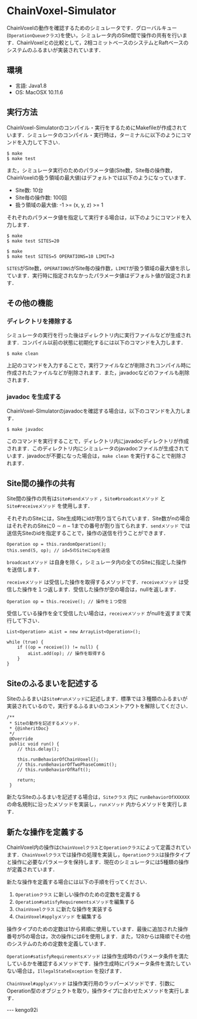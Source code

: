 # ChainVoxel-Simulator
ChainVoxelの動作を確認するためのシミュレータです．グローバルキュー(`OperationQueueクラス`)を使い，シミュレータ内のSite間で操作の共有を行います．ChainVoxelとの比較として，2相コミットベースのシステムとRaftベースのシステムのふるまいが実装されています．

## 環境

- 言語: Java1.8
- OS: MacOSX 10.11.6

## 実行方法
ChainVoxel-Simulatorのコンパイル・実行をするためにMakefileが作成されています．シミュレータのコンパイル・実行時は，ターミナルに以下のようにコマンドを入力して下さい．

    $ make
    $ make test

また，シミュレータ実行のためのパラメータ値(Site数，Site毎の操作数，ChainVoxelの扱う領域の最大値)はデフォルトでは以下のようになっています．

- Site数: 10台
- Site毎の操作数: 100回
- 扱う領域の最大値: -1 >= (x, y, z) >= 1

それぞれのパラメータ値を指定して実行する場合は，以下のようにコマンドを入力します．

    $ make
    $ make test SITES=20
    
    $ make
    $ make test SITES=5 OPERATIONS=10 LIMIT=3

`SITES`がSite数，`OPERATIONS`がSite毎の操作数，`LIMIT`が扱う領域の最大値を示しています．実行時に指定されなかったパラメータ値はデフォルト値が設定されます．

## その他の機能

### ディレクトリを掃除する
シミュレータの実行を行った後はディレクトリ内に実行ファイルなどが生成されます．コンパイル以前の状態に初期化するには以下のコマンドを入力します．

    $ make clean

上記のコマンドを入力することで，実行ファイルなどが削除されコンパイル時に作成されたファイルなどが削除されます．また，javadocなどのファイルも削除されます．

### javadoc を生成する
ChainVoxel-SImulatorのjavadocを確認する場合は，以下のコマンドを入力します．

    $ make javadoc

このコマンドを実行することで，ディレクトリ内にjavadocディレクトリが作成されます．このディレクトリ内にシミュレータのjavadocファイルが生成されています．javadocが不要になった場合は，`make clean` を実行することで削除されます．

## Site間の操作の共有
Site間の操作の共有は`Site#sendメソッド` ，`Site#broadcastメソッド` と `Site#receiveメソッド` を使用します．

それぞれのSiteには，Site生成時にidが割り当てられています．Site数が$n$の場合はそれぞれのSiteに$0 \sim n-1$までの番号が割り当てられます．`sendメソッド` では送信先Siteのidを指定することで，操作の送信を行うことができます．

    Operation op = this.randomOperation();
    this.send(5, op); // id=5のSiteにopを送信

`broadcastメソッド` は自身を除く，シミュレータ内の全てのSiteに指定した操作を送信します．

`receiveメソッド` は受信した操作を取得するメソッドです．`receiveメソッド` は受信した操作を１つ返します．受信した操作が空の場合は，nullを返します．

    Operation op = this.receive(); // 操作を１つ受信

受信している操作を全て受信したい場合は，`receiveメソッド` がnullを返すまで実行して下さい．

    List<Operation> aList = new ArrayList<Operation>();

    while (true) {
        if ((op = receive()) != null) {
            aList.add(op); // 操作を取得する
        }
    }



## Siteのふるまいを記述する
Siteのふるまいは`Site#runメソッド`に記述します．標準では３種類のふるまいが実装されているので，実行するふるまいのコメントアウトを解除してください．

    /**
     * Siteの動作を記述するメソッド．
     * {@inheritDoc}
     */
     @Override
     public void run() {    
        // this.delay();     

        this.runBehaviorOfChainVoxel();
        // this.runBehaviorOfTwoPhaseCommit();
        // this.runBehaviorOfRaft();        

        return;
     }

新たなSiteのふるまいを記述する場合は，`Siteクラス` 内に `runBehaviorOfXXXXXX` の命名規則に沿ったメソッドを実装し，`runメソッド` 内からメソッドを実行します．

## 新たな操作を定義する
ChainVoxel内の操作は`ChainVoxelクラス`と`Operationクラス`によって定義されています．`ChainVoxelクラス`では操作の処理を実装し，`Operationクラス`は操作タイプと操作に必要なパラメータを保持します．現在のシミュレータには5種類の操作が定義されています．

新たな操作を定義する場合には以下の手順を行ってください．

1. `Operationクラス` に新しい操作のための定数を定義する
2. `Operation#satisfyRequirementsメソッド`を編集する
3. `ChainVoxelクラス` に新たな操作を実装する
4. `ChainVoxel#applyメソッド` を編集する

操作タイプのための定数は1から昇順に使用しています．最後に追加された操作番号が5の場合は，次の操作には6を使用します．また，128からは降順でその他のシステムのための定数を定義しています．

`Operation#satisfyRequirementsメソッド` は操作生成時のパラメータ条件を満たしているかを確認するメソッドです．操作生成時にパラメータ条件を満たしていない場合は，`IllegalStateException` を投げます．

`ChainVoxel#applyメソッド` は操作実行用のラッパーメソッドです．引数にOperation型のオブジェクトを取り，操作タイプに合わせたメソッドを実行します．

--- kengo92i








